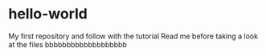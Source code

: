 # hello-world
My first repository and follow with the tutorial
Read me before taking a look at the files
bbbbbbbbbbbbbbbbbbb
